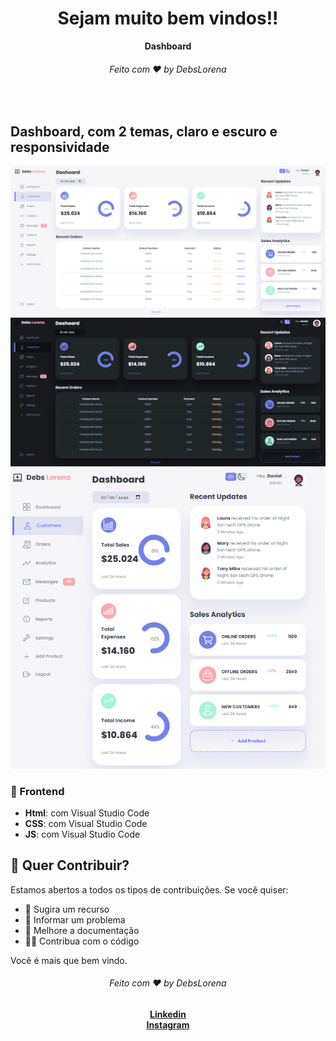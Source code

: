 <div align="center">
  <h1>Sejam muito bem vindos!!</h1>
  <strong>Dashboard</strong>
  <h6>Feito com ❤️ by DebsLorena</h6>
</div>
<br>


## Dashboard, com 2 temas, claro e escuro e responsividade

<div align="center">
    <img src="./print-1.PNG" alt="daily.dev" width="550">
    <img src="./print-2.PNG" alt="daily.dev" width="550">
    <img src="./print-3.PNG" alt="daily.dev" width="550">
</div>


### 🎨 Frontend

*  **Html**: com Visual Studio Code 
*  **CSS**: com Visual Studio Code 
*  **JS**: com Visual Studio Code 


## 🙌 Quer Contribuir?

Estamos abertos a todos os tipos de contribuições. Se você quiser:
* 🤔 Sugira um recurso
* 🐛 Informar um problema
* 📖 Melhore a documentação
* 👨‍💻 Contribua com o código

Você é mais que bem vindo. 


<div align="center">
    <h6>Feito com ❤️ by DebsLorena</h6>
    <a href="https://www.linkedin.com/in/loredebs/"><strong>Linkedin</strong></a></br>
    <a href="https://www.instagram.com/debslorena/"><strong>Instagram</strong></a>
</div>


